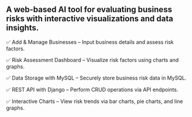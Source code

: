 ## A web-based AI tool for evaluating business risks with interactive visualizations and data insights.

✅ Add & Manage Businesses – Input business details and assess risk factors.

✅ Risk Assessment Dashboard – Visualize risk factors using charts and graphs.

✅ Data Storage with MySQL – Securely store business risk data in MySQL.

✅ REST API with Django – Perform CRUD operations via API endpoints.

✅ Interactive Charts – View risk trends via bar charts, pie charts, and line graphs.
